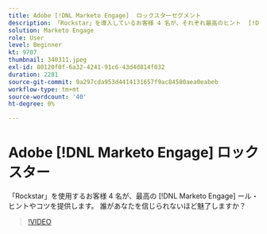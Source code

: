 ```yaml
---
title: Adobe [!DNL Marketo Engage]  ロックスターセグメント
description: 「Rockstar」を導入しているお客様 4 名が、それぞれ最高のヒント  [!DNL Marketo Engage]  コツを提示します。 誰があなたを信じられないほど魅了しますか？
solution: Marketo Engage
role: User
level: Beginner
kt: 9707
thumbnail: 340311.jpeg
exl-id: 80120f0f-6a32-4241-91c6-43d4d814f032
duration: 2281
source-git-commit: 9a297cda953d4414131657f9ac84580aea0eabeb
workflow-type: tm+mt
source-wordcount: '40'
ht-degree: 0%

---
```


# Adobe [!DNL Marketo Engage] ロックスター

「Rockstar」を使用するお客様 4 名が、最高の [!DNL Marketo Engage] ール・ヒントやコツを提供します。 誰があなたを信じられないほど魅了しますか？

>[!VIDEO](https://video.tv.adobe.com/v/340311/?quality=12&learn=on)
